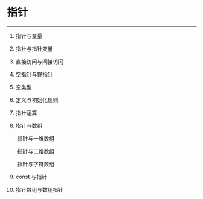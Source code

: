 # 指针

---

1. 指针与变量

2. 指针与指针变量

3. 直接访问与间接访问

4. 空指针与野指针

5. 空类型

6. 定义与初始化规则

7. 指针运算

8. 指针与数组

   ​     指针与一维数组

   ​	 指针与二维数组

   ​	 指针与字符数组

9. const 与指针

10. 指针数组与数组指针

    